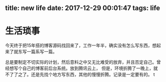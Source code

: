 title: new life
date: 2017-12-29 00:01:47
tags: life
---
# 生活琐事

今天终于把15年搭的博客源码找回来了，工作一年半，确实没有怎么写东西，想起来了就东写一篇系写一篇。

总是要制定不切实际的计划，然后意料之中又无比难受的放弃，并且否定自己。曾经想写个自己的博客前后台系统。放到腾讯云上，
但是，环境折腾了一晚上，就不了了之了。还是先找个地方写东西，其他的慢慢折腾。记录是一定要有的。
t
